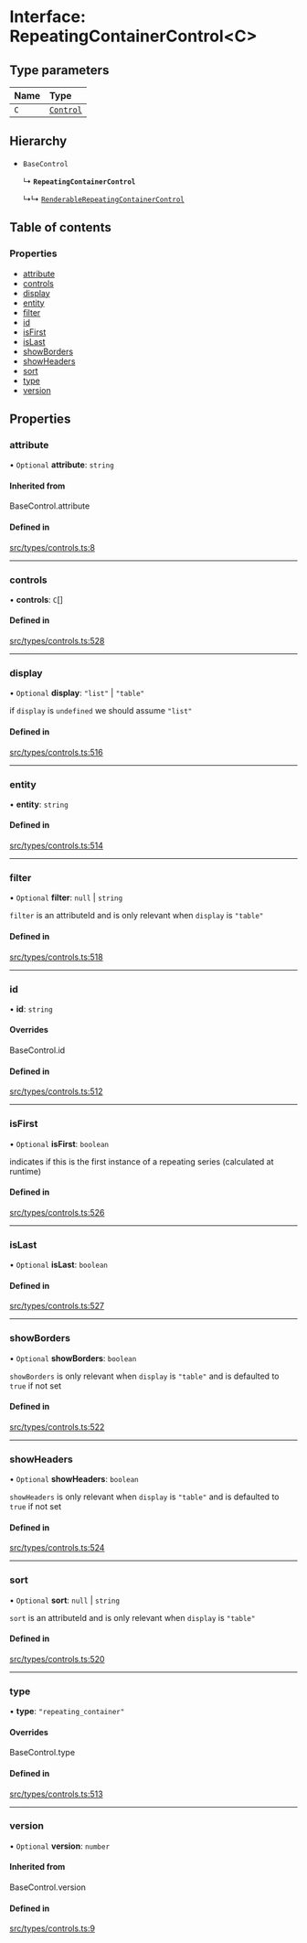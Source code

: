 # Interface: RepeatingContainerControl\<C\>

## Type parameters

| Name | Type |
| :------ | :------ |
| `C` | [`Control`](../wiki/Exports#control) |

## Hierarchy

- `BaseControl`

  ↳ **`RepeatingContainerControl`**

  ↳↳ [`RenderableRepeatingContainerControl`](../wiki/RenderableRepeatingContainerControl)

## Table of contents

### Properties

- [attribute](../wiki/RepeatingContainerControl#attribute)
- [controls](../wiki/RepeatingContainerControl#controls)
- [display](../wiki/RepeatingContainerControl#display)
- [entity](../wiki/RepeatingContainerControl#entity)
- [filter](../wiki/RepeatingContainerControl#filter)
- [id](../wiki/RepeatingContainerControl#id)
- [isFirst](../wiki/RepeatingContainerControl#isfirst)
- [isLast](../wiki/RepeatingContainerControl#islast)
- [showBorders](../wiki/RepeatingContainerControl#showborders)
- [showHeaders](../wiki/RepeatingContainerControl#showheaders)
- [sort](../wiki/RepeatingContainerControl#sort)
- [type](../wiki/RepeatingContainerControl#type)
- [version](../wiki/RepeatingContainerControl#version)

## Properties

### attribute

• `Optional` **attribute**: `string`

#### Inherited from

BaseControl.attribute

#### Defined in

[src/types/controls.ts:8](https://github.com/decisively-io/interview-sdk/blob/88201aefe0053753c57ed3533baaa60dd3f28a04/src/types/controls.ts#L8)

___

### controls

• **controls**: `C`[]

#### Defined in

[src/types/controls.ts:528](https://github.com/decisively-io/interview-sdk/blob/88201aefe0053753c57ed3533baaa60dd3f28a04/src/types/controls.ts#L528)

___

### display

• `Optional` **display**: ``"list"`` \| ``"table"``

if `display` is `undefined` we should assume `"list"`

#### Defined in

[src/types/controls.ts:516](https://github.com/decisively-io/interview-sdk/blob/88201aefe0053753c57ed3533baaa60dd3f28a04/src/types/controls.ts#L516)

___

### entity

• **entity**: `string`

#### Defined in

[src/types/controls.ts:514](https://github.com/decisively-io/interview-sdk/blob/88201aefe0053753c57ed3533baaa60dd3f28a04/src/types/controls.ts#L514)

___

### filter

• `Optional` **filter**: ``null`` \| `string`

`filter` is an attributeId and is only relevant when `display` is `"table"`

#### Defined in

[src/types/controls.ts:518](https://github.com/decisively-io/interview-sdk/blob/88201aefe0053753c57ed3533baaa60dd3f28a04/src/types/controls.ts#L518)

___

### id

• **id**: `string`

#### Overrides

BaseControl.id

#### Defined in

[src/types/controls.ts:512](https://github.com/decisively-io/interview-sdk/blob/88201aefe0053753c57ed3533baaa60dd3f28a04/src/types/controls.ts#L512)

___

### isFirst

• `Optional` **isFirst**: `boolean`

indicates if this is the first instance of a repeating series (calculated at runtime)

#### Defined in

[src/types/controls.ts:526](https://github.com/decisively-io/interview-sdk/blob/88201aefe0053753c57ed3533baaa60dd3f28a04/src/types/controls.ts#L526)

___

### isLast

• `Optional` **isLast**: `boolean`

#### Defined in

[src/types/controls.ts:527](https://github.com/decisively-io/interview-sdk/blob/88201aefe0053753c57ed3533baaa60dd3f28a04/src/types/controls.ts#L527)

___

### showBorders

• `Optional` **showBorders**: `boolean`

`showBorders` is only relevant when `display` is `"table"` and is defaulted to `true` if not set

#### Defined in

[src/types/controls.ts:522](https://github.com/decisively-io/interview-sdk/blob/88201aefe0053753c57ed3533baaa60dd3f28a04/src/types/controls.ts#L522)

___

### showHeaders

• `Optional` **showHeaders**: `boolean`

`showHeaders` is only relevant when `display` is `"table"` and is defaulted to `true` if not set

#### Defined in

[src/types/controls.ts:524](https://github.com/decisively-io/interview-sdk/blob/88201aefe0053753c57ed3533baaa60dd3f28a04/src/types/controls.ts#L524)

___

### sort

• `Optional` **sort**: ``null`` \| `string`

`sort` is an attributeId and is only relevant when `display` is `"table"`

#### Defined in

[src/types/controls.ts:520](https://github.com/decisively-io/interview-sdk/blob/88201aefe0053753c57ed3533baaa60dd3f28a04/src/types/controls.ts#L520)

___

### type

• **type**: ``"repeating_container"``

#### Overrides

BaseControl.type

#### Defined in

[src/types/controls.ts:513](https://github.com/decisively-io/interview-sdk/blob/88201aefe0053753c57ed3533baaa60dd3f28a04/src/types/controls.ts#L513)

___

### version

• `Optional` **version**: `number`

#### Inherited from

BaseControl.version

#### Defined in

[src/types/controls.ts:9](https://github.com/decisively-io/interview-sdk/blob/88201aefe0053753c57ed3533baaa60dd3f28a04/src/types/controls.ts#L9)
